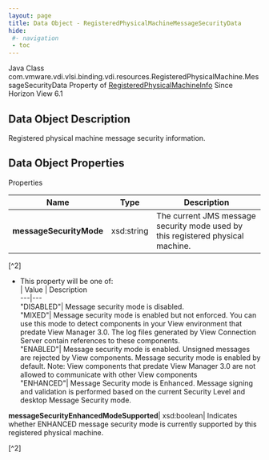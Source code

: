 ```yaml
---
layout: page
title: Data Object - RegisteredPhysicalMachineMessageSecurityData
hide:
 #- navigation
 - toc
---
```






Java Class
    com.vmware.vdi.vlsi.binding.vdi.resources.RegisteredPhysicalMachine.MessageSecurityData
Property of
     [RegisteredPhysicalMachineInfo](vdi.resources.RegisteredPhysicalMachine.RegisteredPhysicalMachineInfo.md#field_detail)
Since 
    Horizon View 6.1

## Data Object Description 

Registered physical machine message security information. 

## Data Object Properties

Properties

Name |  Type |  Description   
---|---|---  
**messageSecurityMode**|  xsd:string|  The current JMS message security mode used by this registered physical machine.   


[^2]
  * This property will be one of:  
|  Value |  Description   
---|---  
"DISABLED"| Message security mode is disabled.  
"MIXED"| Message security mode is enabled but not enforced. You can use this mode to detect components in your View environment that predate View Manager 3.0. The log files generated by View Connection Server contain references to these components.  
"ENABLED"| Message security mode is enabled. Unsigned messages are rejected by View components. Message security mode is enabled by default. Note: View components that predate View Manager 3.0 are not allowed to communicate with other View components  
"ENHANCED"| Message Security mode is Enhanced. Message signing and validation is performed based on the current Security Level and desktop Message Security mode.  

  
**messageSecurityEnhancedModeSupported**|  xsd:boolean|  Indicates whether ENHANCED message security mode is currently supported by this registered physical machine.   


[^2]

  
  

  

